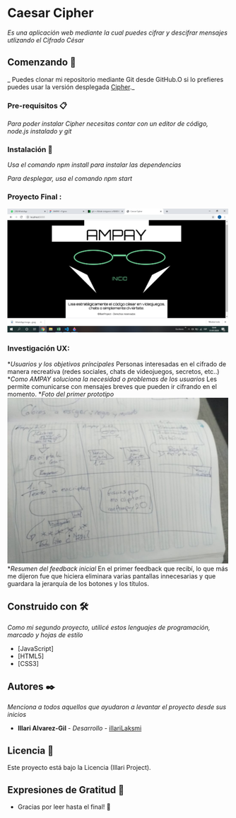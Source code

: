 # Caesar Cipher

_Es una aplicación web mediante la cual puedes cifrar y descifrar mensajes utlizando el Cifrado César_

## Comenzando 🚀

_ Puedes clonar mi repositorio mediante Git desde GitHub.O si lo prefieres puedes usar la versión desplegada [Cipher](https://illarilaksmi.github.io/LIM013-cipher/src/)._


### Pre-requisitos 📋

_Para poder instalar Cipher necesitas contar con un editor de código, node.js instalado y git_


### Instalación 🔧

_Usa el comando npm install para instalar las dependencias_

_Para desplegar, usa el comando npm start_
### Proyecto Final :
<img src="/images/version final.png" width="500">

### Investigación UX:
*_Usuarios y los objetivos príncipales_
Personas interesadas en el cifrado de manera recreativa (redes sociales, chats de videojuegos, secretos, etc..)
*_Como AMPAY soluciona la necesidad o problemas de los usuarios_ 
Les permite comunicarse con mensajes breves  que pueden ir cifrando en el momento.
*_Foto del primer prototipo_ 
<img src="/images/prototipo.jpeg" width="500">
*_Resumen del feedback inicial_
En el primer feedback que recibí, lo que más me dijeron fue que hiciera eliminara varias pantallas innecesarias y que guardara la jerarquía de los botones y los títulos.

## Construido con 🛠️

_Como mi segundo proyecto, utilicé estos lenguajes de programación, marcado y hojas de estilo_

* [JavaScript]
* [HTML5]
* [CSS3]

## Autores ✒️

_Menciona a todos aquellos que ayudaron a levantar el proyecto desde sus inicios_

* **Illari Alvarez-Gil** - *Desarrollo* - [illariLaksmi](https://github.com/illariLaksmi)

## Licencia 📄

Este proyecto está bajo la Licencia (Illari Project).

## Expresiones de Gratitud 🎁

* Gracias por leer hasta el final! 📢
